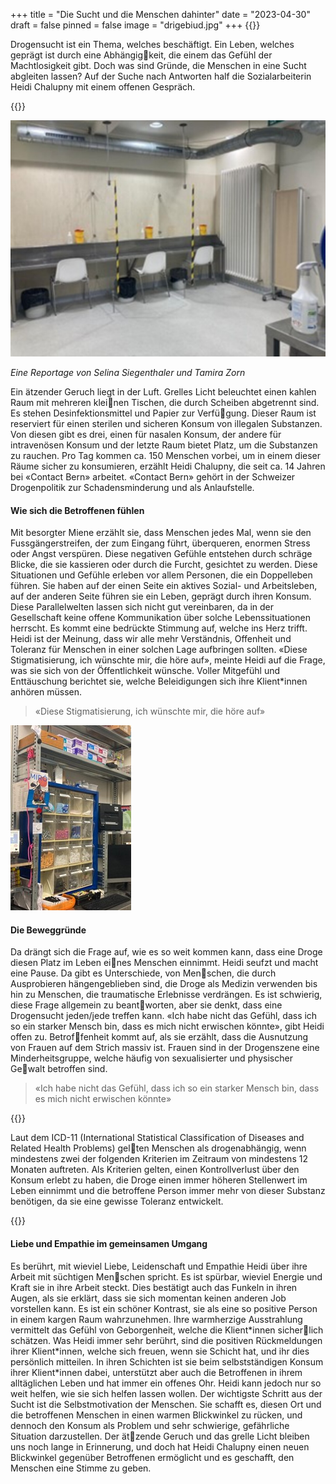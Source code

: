 +++
title = "Die Sucht und die Menschen dahinter"
date = "2023-04-30"
draft = false
pinned = false
image = "drigebiud.jpg"
+++
{{<lead>}}

Drogensucht ist ein Thema, welches beschäftigt. Ein Leben, welches geprägt ist durch eine Abhängigkeit, die einem das Gefühl der Machtlosigkeit gibt. Doch was sind Gründe, die Menschen in eine Sucht abgleiten lassen? Auf der Suche nach Antworten half die Sozialarbeiterin Heidi Chalupny mit einem offenen Gespräch.

{{<lead>}}

![Raum für selbstständige intravenöse Injektionen](drigebiud.jpg)

*Eine Reportage von Selina Siegenthaler und Tamira Zorn*

Ein ätzender Geruch liegt in der Luft. Grelles Licht beleuchtet einen kahlen Raum mit mehreren kleinen Tischen, die durch Scheiben abgetrennt sind. Es stehen Desinfektionsmittel und Papier zur Verfügung. Dieser Raum ist reserviert für einen sterilen und sicheren Konsum von illegalen Substanzen. Von diesen gibt es drei, einen für nasalen Konsum, der andere für intravenösen Konsum und der letzte Raum bietet Platz, um die Substanzen zu rauchen. Pro Tag kommen ca. 150 Menschen vorbei, um in einem dieser Räume sicher zu konsumieren, erzählt Heidi Chalupny, die seit ca. 14 Jahren bei «Contact Bern» arbeitet. «Contact Bern» gehört in der Schweizer Drogenpolitik zur Schadensminderung und als Anlaufstelle.

#### Wie sich die Betroffenen fühlen

Mit besorgter Miene erzählt sie, dass Menschen jedes Mal, wenn sie den Fussgängerstreifen, der zum Eingang führt, überqueren, enormen Stress oder Angst verspüren. Diese negativen Gefühle entstehen durch schräge Blicke, die sie kassieren oder durch die Furcht, gesichtet zu werden. Diese Situationen und Gefühle erleben vor allem Personen, die ein Doppelleben führen. Sie haben auf der einen Seite ein aktives Sozial- und Arbeitsleben, auf der anderen Seite führen sie ein Leben, geprägt durch ihren Konsum. Diese Parallelwelten lassen sich nicht gut vereinbaren, da in der Gesellschaft keine offene Kommunikation über solche Lebenssituationen herrscht. Es kommt eine bedrückte Stimmung auf, welche ins Herz trifft. Heidi ist der Meinung, dass wir alle mehr Verständnis, Offenheit und Toleranz für Menschen in einer solchen Lage aufbringen sollten. «Diese Stigmatisierung, ich wünschte mir, die höre auf», meinte Heidi auf die Frage, was sie sich von der Öffentlichkeit wünsche. Voller Mitgefühl und Enttäuschung berichtet sie, welche Beleidigungen sich ihre Klient*innen anhören müssen.

>  «Diese Stigmatisierung, ich wünschte mir, die höre auf»

![Ausgabe der sterilen Konsummaterialien](drogebiud2.jpg)

#### Die Beweggründe

Da drängt sich die Frage auf, wie es so weit kommen kann, dass eine Droge diesen Platz im Leben eines Menschen einnimmt. Heidi seufzt und macht eine Pause. Da gibt es Unterschiede, von Menschen, die durch Ausprobieren hängengeblieben sind, die Droge als Medizin verwenden bis hin zu Menschen, die traumatische Erlebnisse verdrängen. Es ist schwierig, diese Frage allgemein zu beantworten, aber sie denkt, dass eine Drogensucht jeden/jede treffen kann. «Ich habe nicht das Gefühl, dass ich so ein starker Mensch bin, dass es mich nicht erwischen könnte», gibt Heidi offen zu. Betroffenheit kommt auf, als sie erzählt, dass die Ausnutzung von Frauen auf dem Strich massiv ist. Frauen sind in der Drogenszene eine Minderheitsgruppe, welche häufig von sexualisierter und physischer Gewalt betroffen sind.

>  «Ich habe nicht das Gefühl, dass ich so ein starker Mensch bin, dass es mich nicht erwischen könnte»

{{<box>}}

Laut dem ICD-11 (International Statistical Classification of Diseases and Related Health Problems) gelten Menschen als drogenabhängig, wenn mindestens zwei der folgenden Kriterien im Zeitraum von mindestens 12 Monaten auftreten. Als Kriterien gelten, einen Kontrollverlust über den Konsum erlebt zu haben, die Droge einen immer höheren Stellenwert im Leben einnimmt und die betroffene Person immer mehr von dieser Substanz benötigen, da sie eine gewisse Toleranz entwickelt.

{{</box>}}

#### Liebe und Empathie im gemeinsamen Umgang

Es berührt, mit wieviel Liebe, Leidenschaft und Empathie Heidi über ihre Arbeit mit süchtigen Menschen spricht. Es ist spürbar, wieviel Energie und Kraft sie in ihre Arbeit steckt. Dies bestätigt auch das Funkeln in ihren Augen, als sie erklärt, dass sie sich momentan keinen anderen Job vorstellen kann. Es ist ein schöner Kontrast, sie als eine so positive Person in einem kargen Raum wahrzunehmen. Ihre warmherzige Ausstrahlung vermittelt das Gefühl von Geborgenheit, welche die Klient\*innen sicherlich schätzen. Was Heidi immer sehr berührt, sind die positiven Rückmeldungen ihrer Klient\*innen, welche sich freuen, wenn sie Schicht hat, und ihr dies persönlich mitteilen. In ihren Schichten ist sie beim selbstständigen Konsum ihrer Klient*innen dabei, unterstützt aber auch die Betroffenen in ihrem alltäglichen Leben und hat immer ein offenes Ohr. Heidi kann jedoch nur so weit helfen, wie sie sich helfen lassen wollen. Der wichtigste Schritt aus der Sucht ist die Selbstmotivation der Menschen. Sie schafft es, diesen Ort und die betroffenen Menschen in einen warmen Blickwinkel zu rücken, und dennoch den Konsum als Problem und sehr schwierige, gefährliche Situation darzustellen. Der ätzende Geruch und das grelle Licht bleiben uns noch lange in Erinnerung, und doch hat Heidi Chalupny einen neuen Blickwinkel gegenüber Betroffenen ermöglicht und es geschafft, den Menschen eine Stimme zu geben.